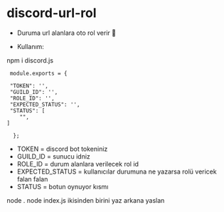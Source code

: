 # discord-url-rol
- Duruma url alanlara oto rol verir 🤪

- Kullanım: 

 npm i discord.js
```
 module.exports = {

 "TOKEN": '', 
 "GUILD_ID": '',  
 "ROLE_ID": '',    
 "EXPECTED_STATUS": '', 
 "STATUS": [
    "",
] 
 
  };
```
 * TOKEN = discord bot tokeniniz
 * GUILD_ID = sunucu idniz
 * ROLE_ID = durum alanlara verilecek rol id
 * EXPECTED_STATUS = kullanıcılar durumuna ne yazarsa rolü vericek falan falan
 * STATUS = botun oynuyor kısmı


  node . 
  node index.js  ikisinden birini yaz arkana yaslan





